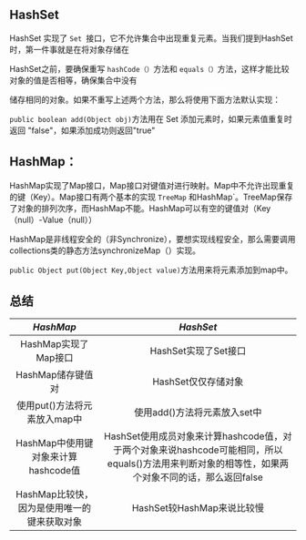 ## HashSet

HashSet 实现了 `Set `接口，它不允许集合中出现重复元素。当我们提到HashSet时，第一件事就是在将对象存储在

HashSet之前，要确保重写 `hashCode（）`方法和 `equals（）`方法，这样才能比较对象的值是否相等，确保集合中没有

储存相同的对象。如果不重写上述两个方法，那么将使用下面方法默认实现：

`public boolean add(Object obj)`方法用在 Set 添加元素时，如果元素值重复时返回 "false"，如果添加成功则返回"true"



## HashMap：

HashMap实现了Map接口，Map接口对键值对进行映射。Map中不允许出现重复的键（Key）。Map接口有两个基本的实现 `TreeMap` 和HashMap`。TreeMap保存了对象的排列次序，而HashMap不能。HashMap可以有空的键值对（Key（null）-Value（null））

HashMap是非线程安全的（非Synchronize），要想实现线程安全，那么需要调用collections类的静态方法synchronizeMap（）实现。

`public Object put(Object Key,Object value)`方法用来将元素添加到map中。

## 总结

|                  *HashMap*                  |                          *HashSet*                           |
| :-----------------------------------------: | :----------------------------------------------------------: |
|            HashMap实现了Map接口             |                     HashSet实现了Set接口                     |
|              HashMap储存键值对              |                     HashSet仅仅存储对象                      |
|        使用put()方法将元素放入map中         |                 使用add()方法将元素放入set中                 |
|     HashMap中使用键对象来计算hashcode值     | HashSet使用成员对象来计算hashcode值，对于两个对象来说hashcode可能相同，所以equals()方法用来判断对象的相等性，如果两个对象不同的话，那么返回false |
| HashMap比较快，因为是使用唯一的键来获取对象 |                  HashSet较HashMap来说比较慢                  |

